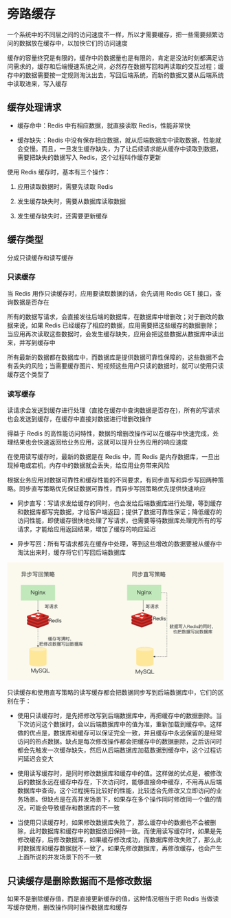 # 旁路缓存

一个系统中的不同层之间的访问速度不一样，所以才需要缓存，把一些需要频繁访问的数据放在缓存中，以加快它们的访问速度

缓存的容量终究是有限的，缓存中的数据量也是有限的，肯定是没法时刻都满足访问需求的，缓存和后端慢速系统之间，必然存在数据写回和再读取的交互过程；缓存中的数据需要按一定规则淘汰出去，写回后端系统，而新的数据又要从后端系统中读取进来，写入缓存

## 缓存处理请求

- 缓存命中：Redis 中有相应数据，就直接读取 Redis，性能非常快

- 缓存缺失：Redis 中没有保存相应数据，就从后端数据库中读取数据，性能就会变慢。而且，一旦发生缓存缺失，为了让后续请求能从缓存中读取到数据，需要把缺失的数据写入 Redis，这个过程叫作缓存更新

使用 Redis 缓存时，基本有三个操作：

1. 应用读取数据时，需要先读取 Redis

2. 发生缓存缺失时，需要从数据库读取数据

3. 发生缓存缺失时，还需要更新缓存

## 缓存类型

分成只读缓存和读写缓存

### 只读缓存

当 Redis 用作只读缓存时，应用要读取数据的话，会先调用 Redis GET 接口，查询数据是否存在

所有的数据写请求，会直接发往后端的数据库，在数据库中增删改；对于删改的数据来说，如果 Redis 已经缓存了相应的数据，应用需要把这些缓存的数据删除；当应用再次读取这些数据时，会发生缓存缺失，应用会把这些数据从数据库中读出来，并写到缓存中

所有最新的数据都在数据库中，而数据库是提供数据可靠性保障的，这些数据不会有丢失的风险；当需要缓存图片、短视频这些用户只读的数据时，就可以使用只读缓存这个类型了

### 读写缓存

读请求会发送到缓存进行处理（直接在缓存中查询数据是否存在)，所有的写请求也会发送到缓存，在缓存中直接对数据进行增删改操作

得益于 Redis 的高性能访问特性，数据的增删改操作可以在缓存中快速完成，处理结果也会快速返回给业务应用，这就可以提升业务应用的响应速度

在使用读写缓存时，最新的数据是在 Redis 中，而 Redis 是内存数据库，一旦出现掉电或宕机，内存中的数据就会丢失，给应用业务带来风险

根据业务应用对数据可靠性和缓存性能的不同要求，有同步直写和异步写回两种策略。同步直写策略优先保证数据可靠性，而异步写回策略优先提供快速响应

- 同步直写：写请求发给缓存的同时，也会发给后端数据库进行处理，等到缓存和数据库都写完数据，才给客户端返回；提供了数据可靠性保证；降低缓存的访问性能，即使缓存很快地处理了写请求，也需要等待数据库处理完所有的写请求，才能给应用返回结果，增加了缓存的响应延迟

- 异步写回：所有写请求都先在缓存中处理，等到这些增改的数据要被从缓存中淘汰出来时，缓存将它们写回后端数据库

![01](旁路缓存.assets/01.png)

只读缓存和使用直写策略的读写缓存都会把数据同步写到后端数据库中，它们的区别在于：

- 使用只读缓存时，是先把修改写到后端数据库中，再把缓存中的数据删除。当下次访问这个数据时，会以后端数据库中的值为准，重新加载到缓存中。这样做的优点是，数据库和缓存可以保证完全一致，并且缓存中永远保留的是经常访问的热点数据。缺点是每次修改操作都会把缓存中的数据删除，之后访问时都会先触发一次缓存缺失，然后从后端数据库加载数据到缓存中，这个过程访问延迟会变大

- 使用读写缓存时，是同时修改数据库和缓存中的值。这样做的优点是，被修改后的数据永远在缓存中存在，下次访问时，能够直接命中缓存，不用再从后端数据库中查询，这个过程拥有比较好的性能，比较适合先修改又立即访问的业务场景。但缺点是在高并发场景下，如果存在多个操作同时修改同一个值的情况，可能会导致缓存和数据库的不一致

- 当使用只读缓存时，如果修改数据库失败了，那么缓存中的数据也不会被删除，此时数据库和缓存中的数据依旧保持一致。而使用读写缓存时，如果是先修改缓存，后修改数据库，如果缓存修改成功，而数据库修改失败了，那么此时数据库和缓存数据就不一致了。如果先修改数据库，再修改缓存，也会产生上面所说的并发场景下的不一致

## 只读缓存是删除数据而不是修改数据

如果不是删除缓存值，而是直接更新缓存的值，这种情况相当于把 Redis 当做读写缓存使用，删改操作同时操作数据库和缓存